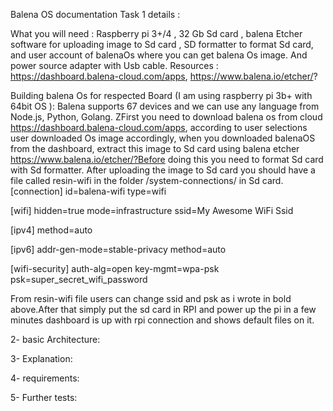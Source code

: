 Balena OS documentation Task 1 details : 

What you will need :
Raspberry pi 3+/4 , 32 Gb Sd card , balena Etcher software for uploading image to Sd card , SD formatter to format Sd card, and user account of balenaOs where you can get balena Os image. And power source adapter with Usb cable.
Resources : https://dashboard.balena-cloud.com/apps, https://www.balena.io/etcher/?

 Building balena Os for respected Board (I am using raspberry pi 3b+ with 64bit OS ):
Balena supports 67 devices and we can use any language from Node.js, Python, Golang. ZFirst you need to download balena os from cloud https://dashboard.balena-cloud.com/apps, according to user selections user downloaded Os image accordingly,  when you downloaded balenaOS from the dashboard, extract this image to Sd card using balena etcher https://www.balena.io/etcher/?Before doing this you need to format Sd card with Sd formatter. After uploading the image to Sd card you should have a file called resin-wifi in the folder /system-connections/ in Sd card.
[connection]
id=balena-wifi
type=wifi

[wifi]
hidden=true
mode=infrastructure
ssid=My Awesome WiFi Ssid

[ipv4]
method=auto

[ipv6]
addr-gen-mode=stable-privacy
method=auto

[wifi-security]
auth-alg=open
key-mgmt=wpa-psk
psk=super_secret_wifi_password

From resin-wifi file users can change ssid and psk as i wrote in bold above.After that simply put the sd card in RPI and power up the pi in a few minutes dashboard is up with rpi connection and shows default files on it.  


2- basic Architecture:

3- Explanation: 

4- requirements: 

5- Further tests: 


